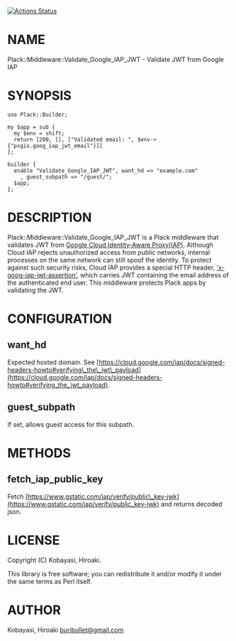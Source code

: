 [![Actions Status](https://github.com/hkoba/perl-Plack-Middleware-Validate_Google_IAP_JWT/actions/workflows/test.yml/badge.svg)](https://github.com/hkoba/perl-Plack-Middleware-Validate_Google_IAP_JWT/actions)
# NAME

Plack::Middleware::Validate\_Google\_IAP\_JWT - Validate JWT from Google IAP

# SYNOPSIS

    use Plack::Builder;

    my $app = sub {
      my $env = shift;
      return [200, [], ["Validated email: ", $env->{"psgix.goog_iap_jwt_email"}]]
    };

    builder {
      enable "Validate_Google_IAP_JWT", want_hd => "example.com"
        , guest_subpath => "/guest/";
      $app;
    };

# DESCRIPTION

Plack::Middleware::Validate\_Google\_IAP\_JWT is a Plack middleware that validates JWT from
[Google Cloud Identity-Aware Proxy(IAP)](https://cloud.google.com/security/products/iap). 
Although Cloud IAP rejects unauthorized access from public networks, 
internal processes on the same network can still spoof the identity.
To protect against such security risks, Cloud IAP provides a special HTTP header, ['x-goog-iap-jwt-assertion'](https://cloud.google.com/iap/docs/signed-headers-howto),
which carries JWT containing the email address of the authenticated end user.
 This middleware protects Plack apps by validating the JWT.

# CONFIGURATION

## want\_hd

Expected hosted domain. See [https://cloud.google.com/iap/docs/signed-headers-howto#verifying\_the\_jwt\_payload](https://cloud.google.com/iap/docs/signed-headers-howto#verifying_the_jwt_payload).

## guest\_subpath

If set, allows guest access for this subpath.

# METHODS

## fetch\_iap\_public\_key

Fetch [https://www.gstatic.com/iap/verify/public\_key-jwk](https://www.gstatic.com/iap/verify/public_key-jwk) and returns decoded json.

# LICENSE

Copyright (C) Kobayasi, Hiroaki.

This library is free software; you can redistribute it and/or modify
it under the same terms as Perl itself.

# AUTHOR

Kobayasi, Hiroaki <buribullet@gmail.com>

